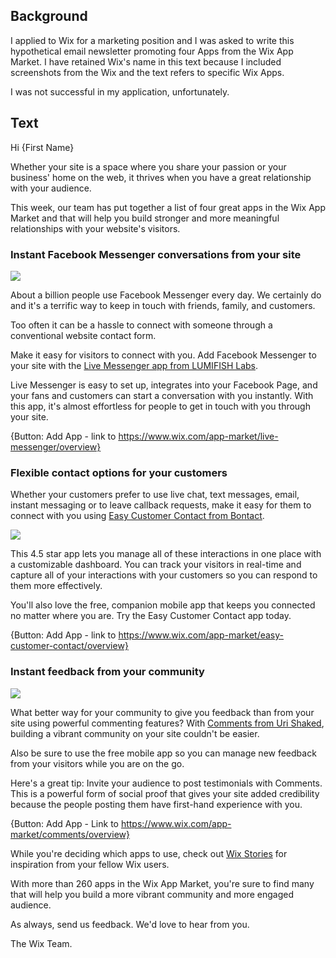 ## Background

I applied to Wix for a marketing position and I was asked to write this hypothetical email newsletter promoting four Apps from the Wix App Market. I have retained Wix's name in this text because I included screenshots from the Wix and the text refers to specific Wix Apps.

I was not successful in my application, unfortunately.

## Text

Hi {First Name}

Whether your site is a space where you share your passion or your business' home on the web, it thrives when you have a great relationship with your audience.

This week, our team has put together a list of four great apps in the Wix App Market and that will help you build stronger and more meaningful relationships with your website's visitors.

### Instant Facebook Messenger conversations from your site

![](https://static.wixstatic.com/media/144397606e71703e98904589d61d2ccab16f6880e.png_srz_500_360_85_22_0.50_1.20_0.00_png_srz)

About a billion people use Facebook Messenger every day. We certainly do and it's a terrific way to keep in touch with friends, family, and customers.

Too often it can be a hassle to connect with someone through a conventional website contact form.

Make it easy for visitors to connect with you. Add Facebook Messenger to your site with the [Live Messenger app from LUMIFISH Labs](https://www.wix.com/app-market/live-messenger/overview).

Live Messenger is easy to set up, integrates into your Facebook Page, and your fans and customers can start a conversation with you instantly. With this app, it's almost effortless for people to get in touch with you through your site.

{Button: Add App - link to https://www.wix.com/app-market/live-messenger/overview}

### Flexible contact options for your customers

Whether your customers prefer to use live chat, text messages, email, instant messaging or to leave callback requests, make it easy for them to connect with you using [Easy Customer Contact from Bontact](https://www.wix.com/app-market/easy-customer-contact/overview).

![](https://static.wixstatic.com/media/203393461f30ecc5ffa91e9278098c15dfb8c20eb.jpg_srz_500_360_85_22_0.50_1.20_0.00_jpg_srz)

This 4.5 star app lets you manage all of these interactions in one place with a customizable dashboard. You can track your visitors in real-time and capture all of your interactions with your customers so you can respond to them more effectively.

You'll also love the free, companion mobile app that keeps you connected no matter where you are. Try the Easy Customer Contact app today.

{Button: Add App - link to https://www.wix.com/app-market/easy-customer-contact/overview}

### Instant feedback from your community

![](https://static.wixstatic.com/media/1849189742b52d529f052da6c15406ef185da855f.png_srz_500_360_85_22_0.50_1.20_0.00_png_srz)

What better way for your community to give you feedback than from your site using powerful commenting features? With [Comments from Uri Shaked](https://www.wix.com/app-market/comments/overview), building a vibrant community on your site couldn't be easier.

Also be sure to use the free mobile app so you can manage new feedback from your visitors while you are on the go.

Here's a great tip: Invite your audience to post testimonials with Comments. This is a powerful form of social proof that gives your site added credibility because the people posting them have first-hand experience with you.

{Button: Add App - Link to https://www.wix.com/app-market/comments/overview}

While you're deciding which apps to use, check out [Wix Stories](https://www.wix.com/stories/) for inspiration from your fellow Wix users.

With more than 260 apps in the Wix App Market, you're sure to find many that will help you build a more vibrant community and more engaged audience.

As always, send us feedback. We'd love to hear from you.


The Wix Team.
